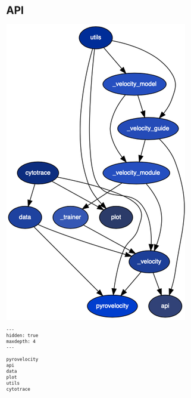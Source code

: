 # API

![](../_static/pyrovelocity-internal-dependencies.png)

```{toctree}
---
hidden: true
maxdepth: 4
---

pyrovelocity
api
data
plot
utils
cytotrace
```
